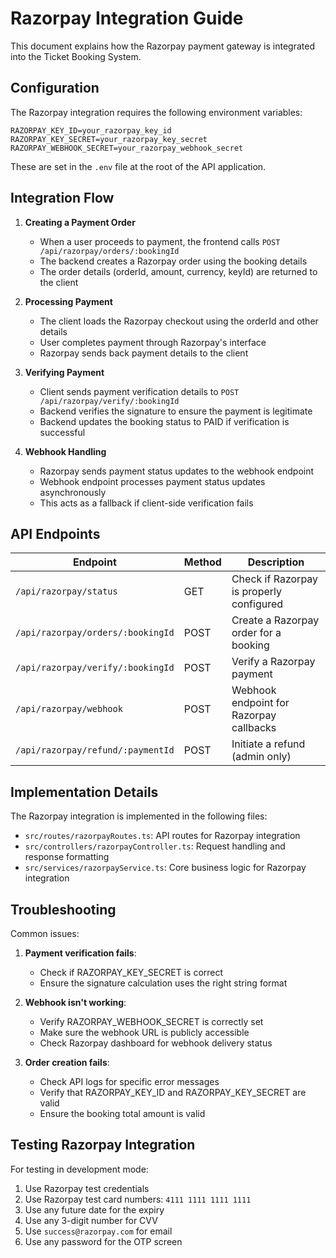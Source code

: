 # Razorpay Integration Guide

This document explains how the Razorpay payment gateway is integrated into the Ticket Booking System.

## Configuration

The Razorpay integration requires the following environment variables:

```env
RAZORPAY_KEY_ID=your_razorpay_key_id
RAZORPAY_KEY_SECRET=your_razorpay_key_secret
RAZORPAY_WEBHOOK_SECRET=your_razorpay_webhook_secret
```

These are set in the `.env` file at the root of the API application.

## Integration Flow

1. **Creating a Payment Order**

   - When a user proceeds to payment, the frontend calls `POST /api/razorpay/orders/:bookingId`
   - The backend creates a Razorpay order using the booking details
   - The order details (orderId, amount, currency, keyId) are returned to the client

2. **Processing Payment**

   - The client loads the Razorpay checkout using the orderId and other details
   - User completes payment through Razorpay's interface
   - Razorpay sends back payment details to the client

3. **Verifying Payment**

   - Client sends payment verification details to `POST /api/razorpay/verify/:bookingId`
   - Backend verifies the signature to ensure the payment is legitimate
   - Backend updates the booking status to PAID if verification is successful

4. **Webhook Handling**
   - Razorpay sends payment status updates to the webhook endpoint
   - Webhook endpoint processes payment status updates asynchronously
   - This acts as a fallback if client-side verification fails

## API Endpoints

| Endpoint                          | Method | Description                              |
| --------------------------------- | ------ | ---------------------------------------- |
| `/api/razorpay/status`            | GET    | Check if Razorpay is properly configured |
| `/api/razorpay/orders/:bookingId` | POST   | Create a Razorpay order for a booking    |
| `/api/razorpay/verify/:bookingId` | POST   | Verify a Razorpay payment                |
| `/api/razorpay/webhook`           | POST   | Webhook endpoint for Razorpay callbacks  |
| `/api/razorpay/refund/:paymentId` | POST   | Initiate a refund (admin only)           |

## Implementation Details

The Razorpay integration is implemented in the following files:

- `src/routes/razorpayRoutes.ts`: API routes for Razorpay integration
- `src/controllers/razorpayController.ts`: Request handling and response formatting
- `src/services/razorpayService.ts`: Core business logic for Razorpay integration

## Troubleshooting

Common issues:

1. **Payment verification fails**:

   - Check if RAZORPAY_KEY_SECRET is correct
   - Ensure the signature calculation uses the right string format

2. **Webhook isn't working**:

   - Verify RAZORPAY_WEBHOOK_SECRET is correctly set
   - Make sure the webhook URL is publicly accessible
   - Check Razorpay dashboard for webhook delivery status

3. **Order creation fails**:
   - Check API logs for specific error messages
   - Verify that RAZORPAY_KEY_ID and RAZORPAY_KEY_SECRET are valid
   - Ensure the booking total amount is valid

## Testing Razorpay Integration

For testing in development mode:

1. Use Razorpay test credentials
2. Use Razorpay test card numbers: `4111 1111 1111 1111`
3. Use any future date for the expiry
4. Use any 3-digit number for CVV
5. Use `success@razorpay.com` for email
6. Use any password for the OTP screen
